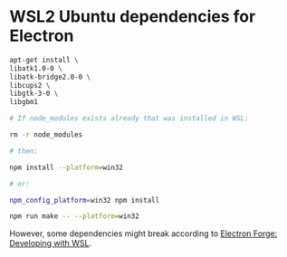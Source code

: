 # WSL2 Ubuntu dependencies for Electron

```bash
apt-get install \
libatk1.0-0 \
libatk-bridge2.0-0 \
libcups2 \
libgtk-3-0 \
libgbm1
```

```bash
# If node_modules exists already that was installed in WSL:

rm -r node_modules

# then:

npm install --platform=win32

# or:

npm_config_platform=win32 npm install
```

```bash
npm run make -- --platform=win32
```

However, some dependencies might break according to [Electron Forge: Developing with WSL](https://www.electronforge.io/guides/developing-with-wsl).
